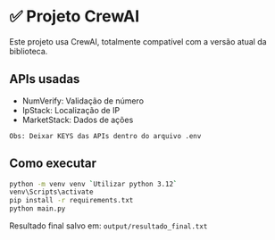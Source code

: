 # ✅ Projeto CrewAI

Este projeto usa CrewAI, totalmente compatível com a versão atual da biblioteca.

## APIs usadas

- NumVerify: Validação de número
- IpStack: Localização de IP
- MarketStack: Dados de ações

`Obs: Deixar KEYS das APIs dentro do arquivo .env`

## Como executar

```bash
python -m venv venv `Utilizar python 3.12`
venv\Scripts\activate
pip install -r requirements.txt
python main.py
```

Resultado final salvo em: `output/resultado_final.txt`